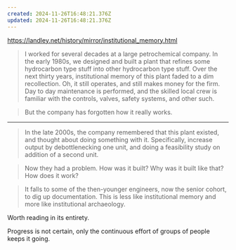 ```yaml
---
created: 2024-11-26T16:48:21.376Z
updated: 2024-11-26T16:48:21.376Z
---
```

https://landley.net/history/mirror/institutional_memory.html

> I worked for several decades at a large petrochemical company. In the early 1980s, we designed and built a plant that refines some hydrocarbon type stuff into other hydrocarbon type stuff. Over the next thirty years, institutional memory of this plant faded to a dim recollection. Oh, it still operates, and still makes money for the firm. Day to day maintenance is performed, and the skilled local crew is familiar with the controls, valves, safety systems, and other such.

> But the company has forgotten how it really works.

---

> In the late 2000s, the company remembered that this plant existed, and thought about doing something with it. Specifically, increase output by debottlenecking one unit, and doing a feasibility study on addition of a second unit.

> Now they had a problem. How was it built? Why was it built like that? How does it work?

> It falls to some of the then-younger engineers, now the senior cohort, to dig up documentation. This is less like institutional memory and more like institutional archaeology.

Worth reading in its entirety.

Progress is not certain, only the continuous effort of groups of people keeps it going.